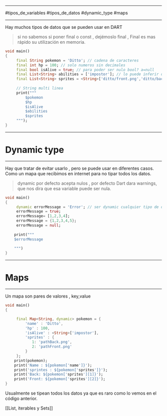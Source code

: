 ___
#tipos_de_variables #tipos_de_datos #dynamic_type #maps
____

Hay muchos tipos de datos que se pueden usar en DART

>si no sabemos si poner final o const , dejémoslo final , Final es mas rápido su utilización en memoria.

```Dart
void main()
{
	 final String pokemon = 'Ditto'; // cadena de caracteres
	 final int hp = 100; // solo numeros sin decimales
	 final bool isAlive = true; // para poder ser nulo bool? a=null
	 final List<String> abilities = ['impostor']; // lo puede inferir dart pero lo pondermos nosotros
	 final List<String> sprites = <String>['ditto/front.png','ditto/back.png'];
	 
	 // String multi linea
	 print("""
		 $pokemon
		 $hp
		 $isAlive
		 $abilities
		 $sprites
	 """);
}
```


____
# Dynamic type

____

Hay que tratar de evitar usarlo , pero se puede usar en diferentes casos. Como un mapa que recibimos en internet para no tipar todos los datos.

>dynamic por defecto acepta nulos , por defecto Dart dara warnings, que nos dira que esa variable puede ser nula.

```Dart
void main()
{
	 dynamic errorMessage = 'Error'; // ser dynamic cualquier tipo de dato
	 errorMessage = true;
	 errorMessage= [1,2,3,4];
	 errorMessage = {1,2,3,4,5};
	 errorMessage = null;
	 
	print("""
	$errorMessage
	
	""")
}
```

___
# Maps
___

Un mapa son pares de valores , key,value

```Dart
void main()
{

	 final Map<String, dynamic> pokemon = {
		 'name' : 'Ditto',
		 'hp' : 100,
		 'isAlive' : <String>['impostor'],
		 'sprites' : {
			1: 'pathBack.png',
			2: 'pathFront.png'
		 }
	 };
	print(pokemon);
	print('Name : ${pokemon['name']}');
	print('sprintes : ${pokemon['sprites']}');
	print('Back: ${pokemon['sprites'][1]}');
	print('Front: ${pokemon['sprites'][2]}');
}
```

Usualmente se tipean todos los datos ya que es raro como lo vemos en el código anterior.

[[List, iterables y Sets]]